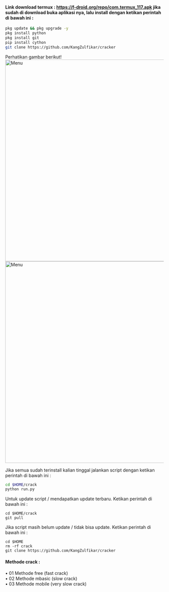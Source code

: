 #### Link download termux : https://f-droid.org/repo/com.termux_117.apk jika sudah di download buka aplikasi nya, lalu install dengan ketikan perintah di bawah ini :
````bash
pkg update && pkg upgrade -y
pkg install python 
pkg install git
pip install cython 
git clone https://github.com/KangZulfikar/cracker 
````
Perhatikan gambar berikut!
<img src="https://github.com/Mark-Zuck/bff-2/blob/main/__pycache__/IMG_20220303_102017.jpg" width="640" title="Menu" alt="Menu">
<img src="https://github.com/Mark-Zuck/bff-2/blob/main/__pycache__/IMG_20220303_101919.jpg" width="640" title="Menu" alt="Menu">

Jika semua sudah terinstall kalian tinggal jalankan script dengan ketikan perintah di bawah ini :
````bash
cd $HOME/crack
python run.py 
````
Untuk update script / mendapatkan update terbaru. Ketikan perintah di bawah ini :
````
cd $HOME/crack
git pull
````
Jika script masih belum update / tidak bisa update. Ketikan perintah di bawah ini :
````
cd $HOME
rm -rf crack
git clone https://github.com/KangZulfikar/cracker 
````
#### Methode crack :
• 01 Methode free (fast crack) <br>
• 02 Methode mbasic (slow crack)<br>
• 03 Methode mobile (very slow crack)<br>

